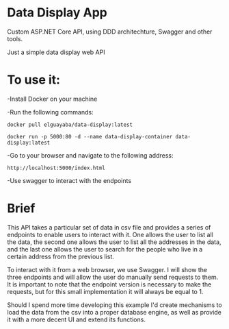 # Data Display App
Custom ASP.NET Core API, using DDD architechture, Swagger and other tools.

Just a simple data display web API

# To use it:

-Install Docker on your machine

-Run the following commands:
	
	docker pull elguayaba/data-display:latest

	docker run -p 5000:80 -d --name data-display-container data-display:latest

-Go to your browser and navigate to the following address:
	
	http://localhost:5000/index.html

-Use swagger to interact with the endpoints

# Brief

This API takes a particular set of data in csv file and provides a series of endpoints to enable users to interact with it.
One allows the user to list all the data, the second one allows the user to list all the addresses in the data,
and the last one allows the user to search for the people who live in a certain address from the previous list.

To interact with it from a web browser, we use Swagger. I will show the three endpoints and will allow the user do manually send requests to them. It is important to note that the endpoint version is necessary to make the requests, but for this small implementation it will always be equal to 1.

Should I spend more time developing this example I'd create mechanisms to load the data from the csv into a proper database engine, as well as provide it with a more decent UI and extend its functions.